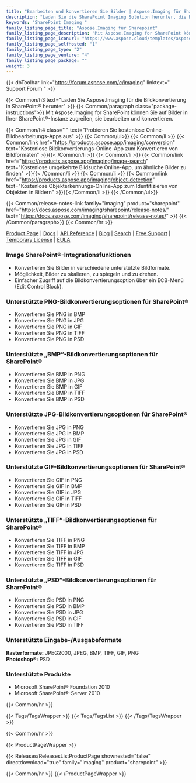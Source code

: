 ```yaml
---
title: "Bearbeiten und konvertieren Sie Bilder | Aspose.Imaging für SharePoint"
description: "Laden Sie die SharePoint Imaging Solution herunter, die Bilder in andere Formate konvertieren kann, einschließlich PNG, JPEG, BMP, GIF, TIFF und PSD innerhalb von Microsoft SharePoint."
keywords: "SharePoint Imaging "
family_listing_page_title: "Aspose.Imaging für Sharepoint"
family_listing_page_description: "Mit Aspose.Imaging for SharePoint können Benutzer Bilder in andere Bildformate konvertieren, darunter PNG, JPEG, BMP, GIF, TIFF und PSD aus Microsoft SharePoint heraus. Entwickler können die exportierten Bilder auch bearbeiten, indem sie mehrere Vorgänge wie Größenänderung, Zuschneiden, Drehen und Spiegeln ausführen, ohne einen Bildeditor zu verwenden."
family_listing_page_iconurl: "https://www.aspose.cloud/templates/aspose/App_Themes/V3/images/imaging/272x272/aspose_imaging-for-sharepoint-min.png"
family_listing_page_selfHosted: "1"
family_listing_page_type: "2"
family_listing_page_venture: "4"
family_listing_page_package: ""
weight: 3
---
```


{{< dbToolbar link="https://forum.aspose.com/c/imaging" linktext=" Support Forum " >}}

{{< Common/h3 text="Laden Sie Aspose.Imaging für die Bildkonvertierung in SharePoint® herunter"  >}}
{{< Common/paragraph class="package-instructions">}}
Mit Aspose.Imaging for SharePoint können Sie auf Bilder in Ihrer SharePoint®-Instanz zugreifen, sie bearbeiten und konvertieren.

{{< Common/h4 class=" " text="Probieren Sie kostenlose Online-Bildbearbeitungs-Apps aus" >}}
{{< Common/ul>}}
{{< Common/li >}}
{{< Common/link href="https://products.aspose.app/imaging/conversion" text="Kostenlose Bildkonvertierungs-Online-App zum Konvertieren von Bildformaten"  >}}{{< /Common/li >}}
{{< Common/li >}}
{{< Common/link href="https://products.aspose.app/imaging/image-search" text="Kostenlose umgekehrte Bildsuche Online-App, um ähnliche Bilder zu finden"  >}}{{< /Common/li >}}
{{< Common/li >}}
{{< Common/link href="https://products.aspose.app/imaging/object-detection" text="Kostenlose Objekterkennungs-Online-App zum Identifizieren von Objekten in Bildern"  >}}{{< /Common/li >}}
{{< /Common/ul>}}

{{< Common/release-notes-link family="imaging" product="sharepoint" href="https://docs.aspose.com/imaging/sharepoint/release-notes/" text="https://docs.aspose.com/imaging/sharepoint/release-notes/"  >}}
{{< /Common/paragraph>}}
{{< Common/hr >}}

[Product Page](https://products.aspose.com/imaging/sharepoint/) | [Docs](https://docs.aspose.com/imaging/sharepoint/) | [API Reference](https://reference.aspose.com/imaging/) | [Blog](https://blog.aspose.com/category/imaging/) | [Search](https://search.aspose.com/) | [Free Support](https://forum.aspose.com/c/imaging/14) | [Temporary License](https://purchase.aspose.com/temporary-license) | [EULA](https://about.aspose.com/legal/eula/)

### Image SharePoint®-Integrationsfunktionen

- Konvertieren Sie Bilder in verschiedene unterstützte Bildformate.
- Möglichkeit, Bilder zu skalieren, zu spiegeln und zu drehen.
- Einfacher Zugriff auf die Bildkonvertierungsoption über ein ECB-Menü (Edit Control Block).

### Unterstützte PNG-Bildkonvertierungsoptionen für SharePoint®

- Konvertieren Sie PNG in BMP
- Konvertieren Sie PNG in JPG
- Konvertieren Sie PNG in GIF
- Konvertieren Sie PNG in TIFF
- Konvertieren Sie PNG in PSD

### Unterstützte „BMP“-Bildkonvertierungsoptionen für SharePoint®

- Konvertieren Sie BMP in PNG
- Konvertieren Sie BMP in JPG
- Konvertieren Sie BMP in GIF
- Konvertieren Sie BMP in TIFF
- Konvertieren Sie BMP in PSD

### Unterstützte JPG-Bildkonvertierungsoptionen für SharePoint®

- Konvertieren Sie JPG in PNG
- Konvertieren Sie JPG in BMP
- Konvertieren Sie JPG in GIF
- Konvertieren Sie JPG in TIFF
- Konvertieren Sie JPG in PSD

### Unterstützte GIF-Bildkonvertierungsoptionen für SharePoint®

- Konvertieren Sie GIF in PNG
- Konvertieren Sie GIF in BMP
- Konvertieren Sie GIF in JPG
- Konvertieren Sie GIF in TIFF
- Konvertieren Sie GIF in PSD

### Unterstützte „TIFF“-Bildkonvertierungsoptionen für SharePoint®

- Konvertieren Sie TIFF in PNG
- Konvertieren Sie TIFF in BMP
- Konvertieren Sie TIFF in JPG
- Konvertieren Sie TIFF in GIF
- Konvertieren Sie TIFF in PSD

### Unterstützte „PSD“-Bildkonvertierungsoptionen für SharePoint®

- Konvertieren Sie PSD in PNG
- Konvertieren Sie PSD in BMP
- Konvertieren Sie PSD in JPG
- Konvertieren Sie PSD in GIF
- Konvertieren Sie PSD in TIFF

### Unterstützte Eingabe-/Ausgabeformate

**Rasterformate:** JPEG2000, JPEG, BMP, TIFF, GIF, PNG\
**Photoshop®:** PSD

### Unterstützte Produkte

- Microsoft SharePoint® Foundation 2010
- Microsoft SharePoint®-Server 2010

{{< Common/hr >}}

{{< Tags/TagsWrapper >}}
{{< Tags/TagsList >}}
{{< /Tags/TagsWrapper >}}

{{< Common/hr >}}

{{< ProductPageWrapper >}}

<!-- ReleasesListProductPage-->

{{< Releases/ReleasesListProductPage shownested="false"  directdownload="true" family="imaging" product="sharepoint" >}}

<!-- /ReleasesListProductPage-->

{{< Common/hr >}}
{{< /ProductPageWrapper >}}

